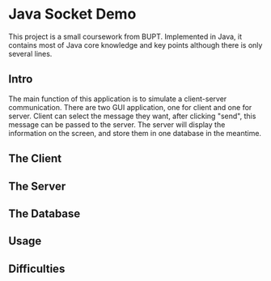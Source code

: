 # Java Socket Demo
This project is a small coursework from BUPT.
Implemented in Java, it contains most of Java core knowledge and key points although there is only several lines.

## Intro
The main function of this application is to simulate a client-server communication.
There are two GUI application, one for client and one for server.
Client can select the message they want, after clicking "send", this message can be passed to the server. The server will display the information on the screen, and store them in one database in the meantime.

## The Client

## The Server

## The Database

## Usage

## Difficulties
